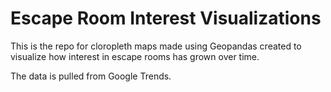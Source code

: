 # Escape Room Interest Visualizations

This is the repo for cloropleth maps made using Geopandas created to visualize how interest in escape rooms has grown over time.

The data is pulled from Google Trends.
